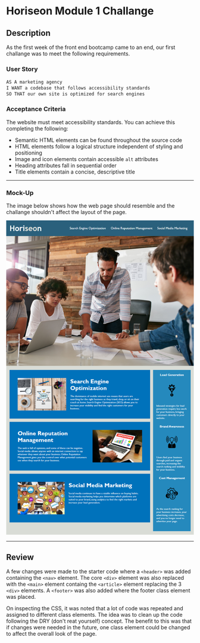 # Horiseon Module 1 Challange

## Description

As the first week of the front end bootcamp came to an end, our first challange was to meet the following requirements.

### User Story

```
AS A marketing agency
I WANT a codebase that follows accessibility standards
SO THAT our own site is optimized for search engines
```

### Acceptance Criteria

The website must meet accessibility standards. You can achieve this completing the following:

* Semantic HTML elements can be found throughout the source code
* HTML elements follow a logical structure independent of styling and positioning
* Image and icon elements contain accessible `alt` attributes
* Heading attributes fall in sequential order
* Title elements contain a concise, descriptive title

---

### Mock-Up

The image below shows how the web page should resemble and the challange shouldn't affect the layout of the page.

![The Horiseon webpage includes a navigation bar, a header image, and cards with text and images at the bottom of the page.](Assets/01-html-css-git-challenge-demo.png)

<!-- > **Note**: This layout is designed for desktop viewing, so you may notice that some of the elements don't look like the mock-up at a resolution smaller than 768px. Eventually you'll learn how to make elements responsive so that your web application is optimized for any screen size. -->

---

## Review
A few changes were made to the starter code where a `<header>` was added containing the `<nav>` element. The core `<div>` element was also replaced with the `<main>` element containg the `<article>` element replacing the 3 `<div>` elements. A `<footer>` was also added where the footer class element was placed.

On inspecting the CSS, it was noted that a lot of code was repeated and assigned to different class elements. The idea was to clean up the code following the DRY (don't reat yourself) concept. The benefit to this was that if changes were needed in the future, one class element could be changed to affect the overall look of the page. 